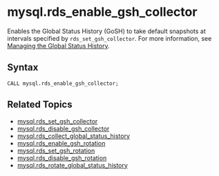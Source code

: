 # mysql\.rds\_enable\_gsh\_collector<a name="mysql_rds_enable_gsh_collector"></a>

Enables the Global Status History \(GoSH\) to take default snapshots at intervals specified by `rds_set_gsh_collector`\. For more information, see [Managing the Global Status History](Appendix.MySQL.CommonDBATasks.md#Appendix.MySQL.CommonDBATasks.GoSH)\.

## Syntax<a name="mysql_rds_enable_gsh_collector-syntax"></a>

```
CALL mysql.rds_enable_gsh_collector;
```

## Related Topics<a name="mysql_rds_enable_gsh_collector.related"></a>
+ [mysql\.rds\_set\_gsh\_collector](mysql_rds_set_gsh_collector.md)
+ [mysql\.rds\_disable\_gsh\_collector](mysql_rds_disable_gsh_collector.md)
+ [mysql\.rds\_collect\_global\_status\_history](mysql_rds_collect_global_status_history.md)
+ [mysql\.rds\_enable\_gsh\_rotation](mysql_rds_enable_gsh_rotation.md)
+ [mysql\.rds\_set\_gsh\_rotation](mysql_rds_set_gsh_rotation.md)
+ [mysql\.rds\_disable\_gsh\_rotation](mysql_rds_disable_gsh_rotation.md)
+ [mysql\.rds\_rotate\_global\_status\_history](mysql_rds_rotate_global_status_history.md)